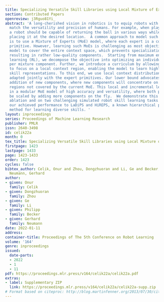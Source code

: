 ```yaml
---
title: Specializing Versatile Skill Libraries using Local Mixture of Experts
section: Contributed Papers
openreview: j3Rguo81Yi_
abstract: 'A long-cherished vision in robotics is to equip robots with skills that
  match the versatility and precision of humans. For example, when playing table tennis,
  a robot should be capable of returning the ball in various ways while precisely
  placing it at the desired location.  A common approach to model such versatile behavior
  is to use a Mixture of Experts (MoE) model, where each expert is a contextual motion
  primitive. However, learning such MoEs is challenging as most objectives force the
  model to cover the entire context space, which prevents specialization of the primitives
  resulting in rather low-quality components.  Starting from maximum entropy reinforcement
  learning (RL), we decompose the objective into optimizing an individual lower bound
  per mixture component. Further, we introduce a curriculum by allowing the components
  to focus on a local context region, enabling the model to learn highly accurate
  skill representations. To this end, we use local context distributions that are
  adapted jointly with the expert primitives. Our lower bound advocates an iterative
  addition of new components, where new components will concentrate on local context
  regions not covered by the current MoE. This local and incremental learning results
  in a modular MoE model of high accuracy and versatility, where both properties can
  be scaled by adding more components on the fly.  We demonstrate this by an extensive
  ablation and on two challenging simulated robot skill learning tasks. We compare
  our achieved performance to LaDiPS and HiREPS, a known hierarchical policy search
  method for learning diverse skills. '
layout: inproceedings
series: Proceedings of Machine Learning Research
publisher: PMLR
issn: 2640-3498
id: celik22a
month: 0
tex_title: Specializing Versatile Skill Libraries using Local Mixture of Experts
firstpage: 1423
lastpage: 1433
page: 1423-1433
order: 1423
cycles: false
bibtex_author: Celik, Onur and Zhou, Dongzhuoran and Li, Ge and Becker, Philipp and
  Neumann, Gerhard
author:
- given: Onur
  family: Celik
- given: Dongzhuoran
  family: Zhou
- given: Ge
  family: Li
- given: Philipp
  family: Becker
- given: Gerhard
  family: Neumann
date: 2022-01-11
address:
container-title: Proceedings of The 5th Conference on Robot Learning
volume: '164'
genre: inproceedings
issued:
  date-parts:
  - 2022
  - 1
  - 11
pdf: https://proceedings.mlr.press/v164/celik22a/celik22a.pdf
extras:
- label: Supplementary ZIP
  link: https://proceedings.mlr.press/v164/celik22a/celik22a-supp.zip
# Format based on citeproc: http://blog.martinfenner.org/2013/07/30/citeproc-yaml-for-bibliographies/
---
```

